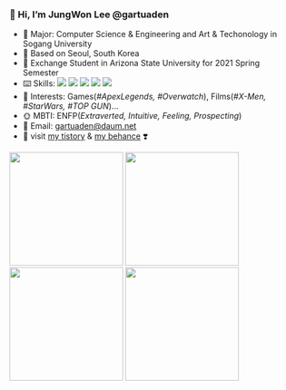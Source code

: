 
### 👋 Hi, I’m **JungWon Lee @gartuaden**
- 👀 Major: Computer Science & Engineering and Art & Techonology in Sogang University
- 💞️ Based on Seoul, South Korea
- 🌴 Exchange Student in Arizona State University for 2021 Spring Semester
- ⌨️ Skills: <img src="https://img.shields.io/badge/-C%2B%2B-red"> <img src="https://img.shields.io/badge/-C-orange"> <img src="https://img.shields.io/badge/-Python-green"> <img src="https://img.shields.io/badge/-p5.js-pink"> <img src="https://img.shields.io/badge/-JavaScript-blue">
- 💐 Interests: Games(*#ApexLegends, #Overwatch*), Films(*#X-Men, #StarWars, #TOP GUN*)...
- 🌞 MBTI: ENFP(*Extraverted, Intuitive, Feeling, Prospecting*)
- 📌 Email: gartuaden@daum.net
- 🦋  visit [my tistory](https://gartuaden.tistory.com/#) & [my behance](https://www.behance.net/gartuaden) ❣️

<img src="https://i.ibb.co/yNbF2qJ/al.gif" width="200"/> <img src="./ow.gif" width = "200"/> <img src="https://i.ibb.co/MGCjYr2/dv.gif" width="200"/> <img src="https://i.ibb.co/74MNdCj/tf.gif" width="200"/>



<!---
gartuaden/gartuaden is a ✨ special ✨ repository because its `README.md` (this file) appears on your GitHub profile.
You can click the Preview link to take a look at your changes.
--->

